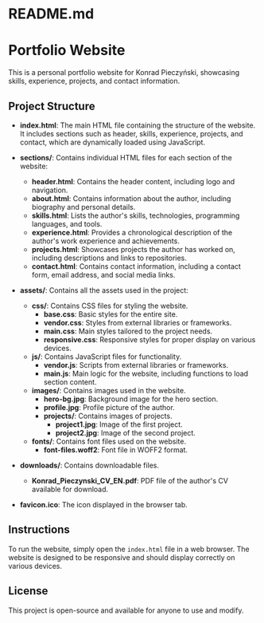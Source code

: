 # README.md

# Portfolio Website

This is a personal portfolio website for Konrad Pieczyński, showcasing skills, experience, projects, and contact information.

## Project Structure

- **index.html**: The main HTML file containing the structure of the website. It includes sections such as header, skills, experience, projects, and contact, which are dynamically loaded using JavaScript.
  
- **sections/**: Contains individual HTML files for each section of the website:
  - **header.html**: Contains the header content, including logo and navigation.
  - **about.html**: Contains information about the author, including biography and personal details.
  - **skills.html**: Lists the author's skills, technologies, programming languages, and tools.
  - **experience.html**: Provides a chronological description of the author's work experience and achievements.
  - **projects.html**: Showcases projects the author has worked on, including descriptions and links to repositories.
  - **contact.html**: Contains contact information, including a contact form, email address, and social media links.

- **assets/**: Contains all the assets used in the project:
  - **css/**: Contains CSS files for styling the website.
    - **base.css**: Basic styles for the entire site.
    - **vendor.css**: Styles from external libraries or frameworks.
    - **main.css**: Main styles tailored to the project needs.
    - **responsive.css**: Responsive styles for proper display on various devices.
  - **js/**: Contains JavaScript files for functionality.
    - **vendor.js**: Scripts from external libraries or frameworks.
    - **main.js**: Main logic for the website, including functions to load section content.
  - **images/**: Contains images used in the website.
    - **hero-bg.jpg**: Background image for the hero section.
    - **profile.jpg**: Profile picture of the author.
    - **projects/**: Contains images of projects.
      - **project1.jpg**: Image of the first project.
      - **project2.jpg**: Image of the second project.
  - **fonts/**: Contains font files used on the website.
    - **font-files.woff2**: Font file in WOFF2 format.

- **downloads/**: Contains downloadable files.
  - **Konrad_Pieczynski_CV_EN.pdf**: PDF file of the author's CV available for download.

- **favicon.ico**: The icon displayed in the browser tab.

## Instructions

To run the website, simply open the `index.html` file in a web browser. The website is designed to be responsive and should display correctly on various devices.

## License

This project is open-source and available for anyone to use and modify.